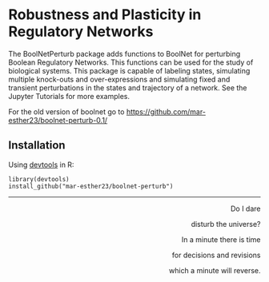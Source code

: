 # Robustness and Plasticity in Regulatory Networks

The BoolNetPerturb package adds functions to BoolNet for perturbing Boolean Regulatory Networks. This functions can be used for the study of biological systems. This package is capable of labeling states, simulating multiple knock-outs and over-expressions and simulating fixed and transient perturbations in the states and trajectory of a network. See the Jupyter Tutorials for more examples.

For the old version of boolnet go to https://github.com/mar-esther23/boolnet-perturb-0.1/

## Installation
Using [devtools](https://github.com/hadley/devtools) in R:
```
library(devtools)
install_github("mar-esther23/boolnet-perturb")
```

--------------------------------------------

<p align="right"> Do I dare </p>
<p align="right"> disturb the universe? </p>
<p align="right"> In a minute there is time </p>
<p align="right"> for decisions and revisions </p>
<p align="right"> which a minute will reverse. </p>
